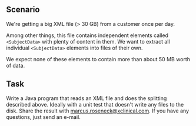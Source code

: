 ## Scenario

We're getting a big XML file (> 30 GB) from a customer once per day.

Among other things, this file contains independent elements called `<SubjectData>` with plenty of content in them.
We want to extract all individual `<SubjectData>` elements into files of their own.

We expect none of these elements to contain more than about 50 MB worth of data.

## Task
Write a Java program that reads an XML file and does the splitting described above. Ideally with a unit test that doesn't write any files to the disk. Share the result with marcus.roseneck@xclinical.com. If you have any questions, just send an e-mail.